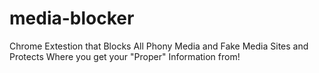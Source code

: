 # media-blocker
Chrome Extestion that Blocks All Phony Media and Fake Media Sites and Protects Where you get your "Proper" Information from!
